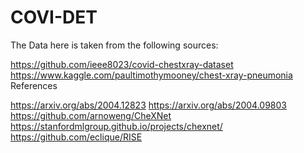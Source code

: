 # COVI-DET
The Data here is taken from the following sources:

https://github.com/ieee8023/covid-chestxray-dataset
https://www.kaggle.com/paultimothymooney/chest-xray-pneumonia
References

https://arxiv.org/abs/2004.12823
https://arxiv.org/abs/2004.09803
https://github.com/arnoweng/CheXNet
https://stanfordmlgroup.github.io/projects/chexnet/
https://github.com/eclique/RISE
